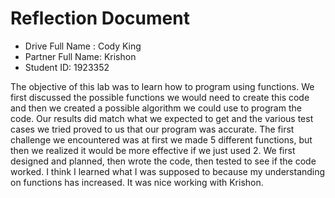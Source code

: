 # Reflection Document

* Drive Full Name  : Cody King
* Partner Full Name: Krishon
* Student ID: 1923352


The objective of this lab was to 
learn how to program using functions. We first discussed
the possible functions we would need to create this code
and then we created a possible algorithm we could use to
program the code. Our results did match what we expected to get
and the various test cases we tried proved to us that our program was accurate.
The first challenge we encountered was at first we made 5 different functions, but then we realized
it would be more effective if we just used 2.
We first designed and planned, then wrote the code, then tested to see if the code worked.
I think I learned what I was supposed to because my understanding on functions has increased. It was nice 
working with Krishon.


